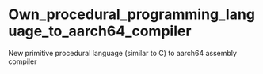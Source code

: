 # Own_procedural_programming_language_to_aarch64_compiler
New primitive procedural language (similar to C) to aarch64 assembly compiler
